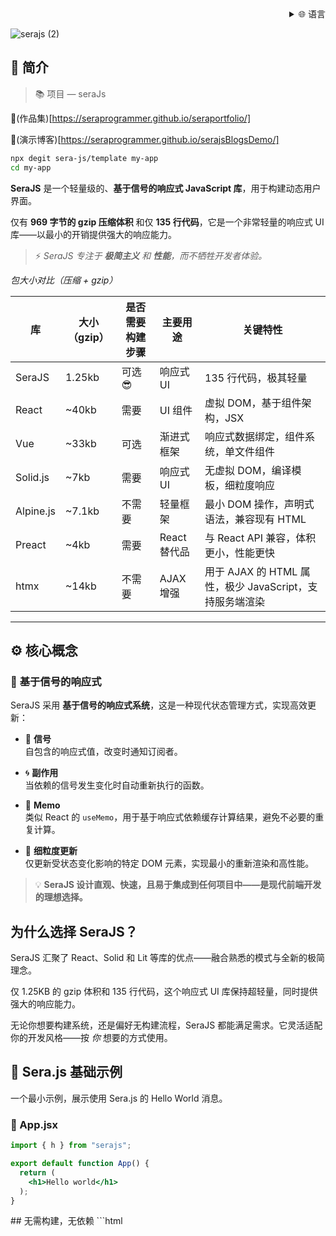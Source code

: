 <div align="right">
  <details>
    <summary >🌐 语言</summary>
    <div>
      <div align="center">
        <a href="https://openaitx.github.io/view.html?user=sera-js&project=sera&lang=en">English</a>
        | <a href="https://openaitx.github.io/view.html?user=sera-js&project=sera&lang=zh-CN">简体中文</a>
        | <a href="https://openaitx.github.io/view.html?user=sera-js&project=sera&lang=zh-TW">繁體中文</a>
        | <a href="https://openaitx.github.io/view.html?user=sera-js&project=sera&lang=ja">日本語</a>
        | <a href="https://openaitx.github.io/view.html?user=sera-js&project=sera&lang=ko">한국어</a>
        | <a href="https://openaitx.github.io/view.html?user=sera-js&project=sera&lang=hi">हिन्दी</a>
        | <a href="https://openaitx.github.io/view.html?user=sera-js&project=sera&lang=th">ไทย</a>
        | <a href="https://openaitx.github.io/view.html?user=sera-js&project=sera&lang=fr">Français</a>
        | <a href="https://openaitx.github.io/view.html?user=sera-js&project=sera&lang=de">Deutsch</a>
        | <a href="https://openaitx.github.io/view.html?user=sera-js&project=sera&lang=es">Español</a>
        | <a href="https://openaitx.github.io/view.html?user=sera-js&project=sera&lang=it">Itapano</a>
        | <a href="https://openaitx.github.io/view.html?user=sera-js&project=sera&lang=ru">Русский</a>
        | <a href="https://openaitx.github.io/view.html?user=sera-js&project=sera&lang=pt">Português</a>
        | <a href="https://openaitx.github.io/view.html?user=sera-js&project=sera&lang=nl">Nederlands</a>
        | <a href="https://openaitx.github.io/view.html?user=sera-js&project=sera&lang=pl">Polski</a>
        | <a href="https://openaitx.github.io/view.html?user=sera-js&project=sera&lang=ar">العربية</a>
        | <a href="https://openaitx.github.io/view.html?user=sera-js&project=sera&lang=fa">فارسی</a>
        | <a href="https://openaitx.github.io/view.html?user=sera-js&project=sera&lang=tr">Türkçe</a>
        | <a href="https://openaitx.github.io/view.html?user=sera-js&project=sera&lang=vi">Tiếng Việt</a>
        | <a href="https://openaitx.github.io/view.html?user=sera-js&project=sera&lang=id">Bahasa Indonesia</a>
      </div>
    </div>
  </details>
</div>


![serajs (2)](https://github.com/user-attachments/assets/7ccff260-491d-420b-8e22-4579f9bad50a)

## 📖 **简介**

> 📚 项目  —  seraJs

🔗(作品集)[https://seraprogrammer.github.io/seraportfolio/] 

🔗(演示博客)[https://seraprogrammer.github.io/serajsBlogsDemo/] 


```bash
npx degit sera-js/template my-app
cd my-app
```
**SeraJS** 是一个轻量级的、**基于信号的响应式 JavaScript 库**，用于构建动态用户界面。

仅有 **969 字节的 gzip 压缩体积** 和仅 **135 行代码**，它是一个非常轻量的响应式 UI 库——以最小的开销提供强大的响应能力。

> ⚡️ _SeraJS 专注于 **极简主义** 和 **性能**，而不牺牲开发者体验。_

*包大小对比（压缩 + gzip）*

| 库 | 大小（gzip） | 是否需要构建步骤 | 主要用途 | 关键特性 |
|---------|----------------|---------------------|-------------|--------------|
| SeraJS | 1.25kb | 可选 😎 | 响应式 UI | 135 行代码，极其轻量 |
| React | ~40kb | 需要 | UI 组件 | 虚拟 DOM，基于组件架构，JSX |
| Vue | ~33kb | 可选 | 渐进式框架 | 响应式数据绑定，组件系统，单文件组件 |
| Solid.js | ~7kb | 需要 | 响应式 UI | 无虚拟 DOM，编译模板，细粒度响应 |
| Alpine.js | ~7.1kb | 不需要 | 轻量框架 | 最小 DOM 操作，声明式语法，兼容现有 HTML |
| Preact | ~4kb | 需要 | React 替代品 | 与 React API 兼容，体积更小，性能更快 |
| htmx | ~14kb | 不需要 | AJAX 增强 | 用于 AJAX 的 HTML 属性，极少 JavaScript，支持服务端渲染 |

---

## ⚙️ **核心概念**

### 🔄 **基于信号的响应式**

SeraJS 采用 **基于信号的响应式系统**，这是一种现代状态管理方式，实现高效更新：

- 🧠 **信号**  
  自包含的响应式值，改变时通知订阅者。

- 🌀 **副作用**  
  当依赖的信号发生变化时自动重新执行的函数。

- 🧭 **Memo**  
  类似 React 的 `useMemo`，用于基于响应式依赖缓存计算结果，避免不必要的重复计算。

- 🔬 **细粒度更新**  
  仅更新受状态变化影响的特定 DOM 元素，实现最小的重新渲染和高性能。

> 💡 **SeraJS 设计直观、快速，且易于集成到任何项目中——是现代前端开发的理想选择。**

## 为什么选择 SeraJS？

SeraJS 汇聚了 React、Solid 和 Lit 等库的优点——融合熟悉的模式与全新的极简理念。

仅 1.25KB 的 gzip 体积和 135 行代码，这个响应式 UI 库保持超轻量，同时提供强大的响应能力。

无论你想要构建系统，还是偏好无构建流程，SeraJS 都能满足需求。它灵活适配你的开发风格——按 *你* 想要的方式使用。

## 🌱 **Sera.js 基础示例**

一个最小示例，展示使用 Sera.js 的 Hello World 消息。

### 📄 App.jsx















```jsx
import { h } from "serajs";

export default function App() {
  return (
    <h1>Hello world</h1>
  );
}
```
<translate-content>
## 无需构建，无依赖
</translate-content>
```html
<!DOCTYPE html>
<html>
  <head>
    <title>Sera js 😎</title>
  </head>
  <body>
    <script type="module">
      import { h, setSignal, setEffect } from "//unpkg.com/serajs";

      function Hello() {
        const [count, setCount] = setSignal(0);

        setEffect(() => {
          console.log(count());
        });

        return h(
          "div",
          null,
          h("h1", null, "Hello World!"),
          h("p", { style: { color: "red" } }, "Do you Like Serajs?"),
          h("h1", null, () => `Count: ${count()}`),
          h(
            "button",
            { onclick: () => setCount(count() + 1) },
            "Increase Count"
          )
        );
      }

      const root = document.body;
      root.appendChild(Hello());
    </script>
  </body>
</html>
```
<translate-content>
</translate-content>

---

Tranlated By [Open Ai Tx](https://github.com/OpenAiTx/OpenAiTx) | Last indexed: 2025-07-16

---